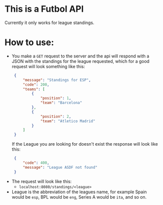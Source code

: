 # This is a Futbol API

Currently it only works for league standings.

# How to use:
 - You make a `GET` request to the server and the api will respond with a JSON with the standings for the league requested, which for a good request will look something like this:
   ```json
    {
        "message": "Standings for ESP",
        "code": 200,
        "teams": [
            {
                "position": 1,
                "team": "Barcelona"
            },
            {
                "position": 2,
                "team": "Atletico Madrid"
            }
        ]
    }
   ```
   If the League you are looking for doesn't exist the response will look like this:
   ```json
    {
        "code": 400,
        "message": "League ASDF not found"
    }
   ```
 - The request will look like this:
   - `localhost:8080/standings/<league>`
- League is the abbreviation of the leagues name, for example Spain would be `esp`, BPL would be `eng`, Series A would be `ita`, and so on.
